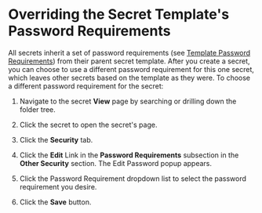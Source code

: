 [title]: # (Overriding the Secret Template's Password Requirements)
[tags]: # (Secret Template)
[priority]: # (1000)

# Overriding the Secret Template's Password Requirements

All secrets inherit a set of password requirements (see [Template Password Requirements](../../../secret-templates/template-password-requirements/index.md)) from their parent secret template. After you create a secret, you can choose to use a different password requirement for this one secret, which leaves other secrets based on the template as they were. To choose a different password requirement for the secret:

1. Navigate to the secret **View** page by searching or drilling down the folder tree.

1. Click the secret to open the secret's page.

1. Click the **Security** tab.

1. Click the **Edit** Link in the **Password Requirements** subsection in the **Other Security** section. The Edit Password popup appears.

1. Click the Password Requirement dropdown list to select the password requirement you desire.

1. Click the **Save** button.
